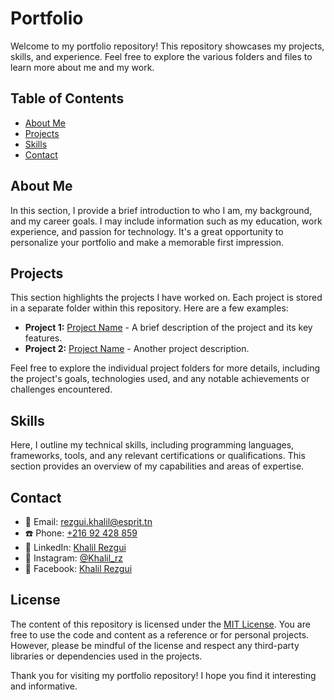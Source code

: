 # Portfolio

Welcome to my portfolio repository! This repository showcases my projects, skills, and experience. Feel free to explore the various folders and files to learn more about me and my work.

## Table of Contents

- [About Me](#about-me)
- [Projects](#projects)
- [Skills](#skills)
- [Contact](#contact)

## About Me

In this section, I provide a brief introduction to who I am, my background, and my career goals. I may include information such as my education, work experience, and passion for technology. It's a great opportunity to personalize your portfolio and make a memorable first impression.

## Projects

This section highlights the projects I have worked on. Each project is stored in a separate folder within this repository. Here are a few examples:

- **Project 1:** [Project Name](link-to-project-repo) - A brief description of the project and its key features.
- **Project 2:** [Project Name](link-to-project-repo) - Another project description.

Feel free to explore the individual project folders for more details, including the project's goals, technologies used, and any notable achievements or challenges encountered.

## Skills

Here, I outline my technical skills, including programming languages, frameworks, tools, and any relevant certifications or qualifications. This section provides an overview of my capabilities and areas of expertise.

## Contact

- 📧 Email: [rezgui.khalil@esprit.tn](mailto:rezgui.khalil@esprit.tn)
- ☎️ Phone: [+216 92 428 859](tel:+21692428859)
- 💼 LinkedIn: [Khalil Rezgui](https://www.linkedin.com/in/khalil-rezgui)
- 📸 Instagram: [@Khalil_rz](https://www.instagram.com/khalil_rz)
- 📘 Facebook: [Khalil Rezgui](https://www.facebook.com/khalil69)

## License

The content of this repository is licensed under the [MIT License](LICENSE). You are free to use the code and content as a reference or for personal projects. However, please be mindful of the license and respect any third-party libraries or dependencies used in the projects.

Thank you for visiting my portfolio repository! I hope you find it interesting and informative.
